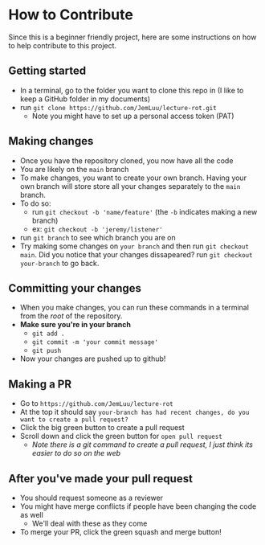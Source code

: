 # How to Contribute

Since this is a beginner friendly project, here are some instructions on how to help contribute to this project.

## Getting started

* In a terminal, go to the folder you want to clone this repo in (I like to keep a GitHub folder in my documents)
* run `git clone https://github.com/JemLuu/lecture-rot.git`
  * Note you might have to set up a personal access token (PAT)
 
## Making changes

* Once you have the repository cloned, you now have all the code
* You are likely on the `main` branch
* To make changes, you want to create your own branch. Having your own branch will store store all your changes separately to the `main` branch.
* To do so:
  * run `git checkout -b 'name/feature'` (the `-b` indicates making a new branch)
  * ex: `git checkout -b 'jeremy/listener'`
* run `git branch` to see which branch you are on
* Try making some changes on `your branch` and then run `git checkout main`. Did you notice that your changes dissapeared? run `git checkout your-branch` to go back.

## Committing your changes

* When you make changes, you can run these commands in a terminal from the *root* of the repository.
* **Make sure you're in your branch**
  * `git add .`
  * `git commit -m 'your commit message'`
  * `git push`
* Now your changes are pushed up to github!

## Making a PR

* Go to `https://github.com/JemLuu/lecture-rot`
* At the top it should say `your-branch has had recent changes, do you want to create a pull request?`
* Click the big green button to create a pull request
* Scroll down and click the green button for `open pull request`
  * *Note there is a git command to create a pull request, I just think its easier to do so on the web*

## After you've made your pull request

* You should request someone as a reviewer
* You might have merge conflicts if people have been changing the code as well
  * We'll deal with these as they come
* To merge your PR, click the green squash and merge button!
